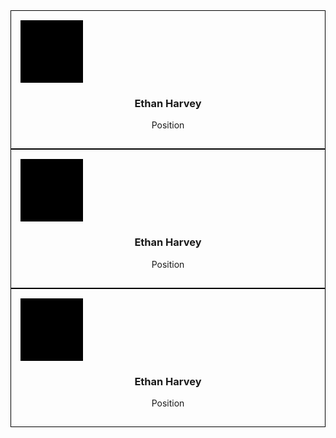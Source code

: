 <style>
    @media (max-width: 768px) {
        .person {
            width: 100%;
        }
    }
    .container .people {
        display: flex;
        flex-wrap: wrap;
        gap: 20px;
    }
    .person {
        border: #000 solid 1px;
        padding: 15px;
        text-align: center;
    }
</style>

<div class="container people">
    <div class="person">
        <div class="placeholder" style="background-color: #000; width: 100px; height: 100px;"></div>
        <h3>Ethan Harvey</h3>
        <p>Position</p>
    </div>
    <div class="person">
        <div class="placeholder" style="background-color: #000; width: 100px; height: 100px;"></div>
        <h3>Ethan Harvey</h3>
        <p>Position</p>
    </div>
    <div class="person">
        <div class="placeholder" style="background-color: #000; width: 100px; height: 100px;"></div>
        <h3>Ethan Harvey</h3>
        <p>Position</p>
    </div>
</div>